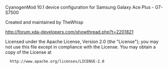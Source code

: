 CyanogenMod 10.1 device configuration for Samsung Galaxy Ace Plus - GT-S7500

Created and maintained by TheWhisp

http://forum.xda-developers.com/showthread.php?t=2201821

Licensed under the Apache License, Version 2.0 (the "License");
 you may not use this file except in compliance with the License.
 You may obtain a copy of the License at

      http://www.apache.org/licenses/LICENSE-2.0